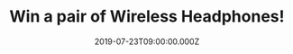 ---
campaign-uuid: "c-6f6577a6-18ea-4c7c-9355-6555e17d02d6"
type: "Competition"
category: "Technology"
date: "2019-07-23T09:00:00.000Z"
end-date: "2019-08-23T09:00:00.000Z"
disable-form: false
is_promoted: false
has_entry_page: true
title: "Win a pair of Wireless Headphones!"
competition-description: "<p>We are giving away a pair of the headphones of the future:\
  \ Enacfire Wireless Headphones! the headphones committed to providing people with\
  \ best wireless audio products and build a totally wireless lifestyle.</p>\n<p>Want\
  \ them? Click below for a chance to win!</p>\n"
hero-header: "Win a pair of Wireless Headphones!"
terms-confirmation: "N/A"
banner-img: "https://assets.expresslyapp.com/asset-66432679-aa88-4a99-a6df-67eff1c9330e.jpg"
logo-left-href: "aaa.nme.com"
logo-left-image: "https://assets.expresslyapp.com/asset-49b10cb1-cd57-4b9b-a8ef-0eb582ca6c5b.jpg"
logo-left-title: "NMEAAA"
bg-image-hero: "https://assets.expresslyapp.com/asset-a02e5363-fede-4fda-a3ec-7d2b23b2e776.jpg"
bg-image-first: "https://assets.expresslyapp.com/asset-0af48dc3-d373-488b-8aa8-a1d854ff2607.jpg"
section1-content: "<p>Easy to pair and easy to enjoy, Enacfire bluetooth 5.0 True\
  \ wireless earbuds will change the way you listen to your favorite playlists, podcasts\
  \ and audio books. Also, Enacfire Future has the built-in high-quality audio chip,\
  \ you can hear your music even in less than ideal environments.\nDeep bass allows\
  \ you to turn up when you want to tune out.</p>\n<p>Charge them on the go and they\
  \ are waterproof! The best pair of headphones you could ever ask! Enter the form\
  \ below for a chance to win them now!</p>\n<p>Wireless life is a trend, a new proposition.\
  \ Easy link, simple live. Good luck!</p>\n"
entry-title: "Win a pair of Wireless Headphones!"
entry-content: "<p>Enter the draw to win a pair of Wireless Headphones by completing\
  \ the form below before 23:59 on the 23rd of August 2019.</p>\n"
has-winner: false
prize-description: "A pair of Enacfire Wireless Headphones."
special-conditions: "Multiple entries are allowed up to one every day.\r\n\r\nThis\
  \ competition is also available on: http://club.expressly.io/competitons/enacfire-wireless-headphones"
country-restrictions:
- "GB"
---